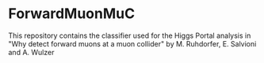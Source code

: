 # ForwardMuonMuC
This repository contains the classifier used for the Higgs Portal analysis in "Why detect forward muons at a muon collider" by M. Ruhdorfer, E. Salvioni and A. Wulzer
